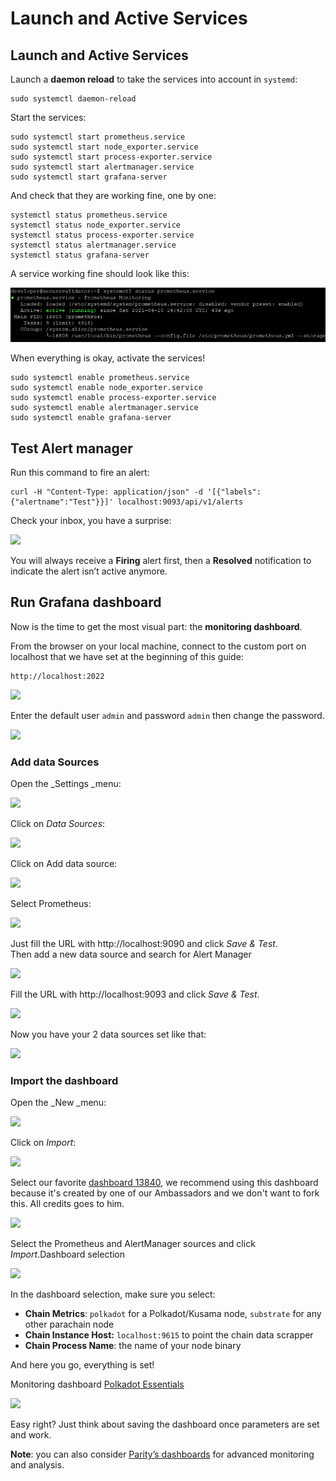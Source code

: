 # Launch and Active Services

##  Launch and Active Services

Launch a **daemon reload** to take the services into account in `systemd`:

```
sudo systemctl daemon-reload
```

Start the services:

```
sudo systemctl start prometheus.service
sudo systemctl start node_exporter.service
sudo systemctl start process-exporter.service
sudo systemctl start alertmanager.service
sudo systemctl start grafana-server
```

And check that they are working fine, one by one:

```
systemctl status prometheus.service
systemctl status node_exporter.service
systemctl status process-exporter.service
systemctl status alertmanager.service
systemctl status grafana-server
```

A service working fine should look like this:

![](<../../../.gitbook/assets/image (19).png>)

When everything is okay, activate the services!

```
sudo systemctl enable prometheus.service
sudo systemctl enable node_exporter.service
sudo systemctl enable process-exporter.service
sudo systemctl enable alertmanager.service
sudo systemctl enable grafana-server
```

## Test Alert manager <a href="ac61" id="ac61"></a>

Run this command to fire an alert:

```
curl -H "Content-Type: application/json" -d '[{"labels":{"alertname":"Test"}}]' localhost:9093/api/v1/alerts
```

Check your inbox, you have a surprise:

![](https://miro.medium.com/max/630/1\*ZwXa8SNzmoBsAwz_UqnJmw.png)

You will always receive a **Firing** alert first, then a **Resolved** notification to indicate the alert isn’t active anymore.

## Run Grafana dashboard <a href="acc1" id="acc1"></a>

Now is the time to get the most visual part: the **monitoring dashboard**.

From the browser on your local machine, connect to the custom port on localhost that we have set at the beginning of this guide:

```
http://localhost:2022
```

![](https://miro.medium.com/max/583/1\*OqSPo8X5bAQ6Mz-D2j6hSA.png)

Enter the default user `admin` and password `admin` then change the password.

![](https://miro.medium.com/max/1500/0\*qTsBUdvIdSXnFR5I.png)

### Add data Sources <a href="e6fc" id="e6fc"></a>

Open the _Settings _menu:

![](https://miro.medium.com/max/250/0\*PWZ6IrqONqj-XGDh.png)

Click on _Data Sources_:

![](https://miro.medium.com/max/2000/0\*7L1CGXukNlVQ0WrF.png)

Click on Add data source:

![](https://miro.medium.com/max/970/1\*8wktdu3VjVI47q26dEXWyQ.png)

Select Prometheus:

![](https://miro.medium.com/max/708/1\*6Lpgqtcwq4-tJhPOWAVrXQ.png)

Just fill the URL with http://localhost:9090 and click _Save & Test_.\
Then add a new data source and search for Alert Manager

![](https://miro.medium.com/max/975/1\*59LLXEyWtwee93s7C1N_lw.png)

Fill the URL with http://localhost:9093 and click _Save & Test_.

![](https://miro.medium.com/max/665/1\*Xs6T8A-qXOPMnW6a38he-Q.png)

Now you have your 2 data sources set like that:

![](https://miro.medium.com/max/968/1\*iB3W7iHf8erWBxRLKDLXsQ.png)

### Import the dashboard <a href="7c3d" id="7c3d"></a>

Open the _New _menu:

![](https://miro.medium.com/max/206/1\*whppeAr3TPlXUf6dO7t5IQ.png)

Click on _Import_:

![](https://miro.medium.com/max/658/1\*Z_hztNvh-WsW7jHOgS0S2w.png)

Select our favorite [dashboard 13840](https://grafana.com/grafana/dashboards/13840), we recommend using this dashboard because it's created by one of our Ambassadors and we don't want to fork this.  All credits goes to him.

![](https://miro.medium.com/max/690/1\*\_3TVS7AmImGV41\_-qUBIog.png)

Select the Prometheus and AlertManager sources and click _Import_.Dashboard selection

![](https://miro.medium.com/max/700/1\*n7NH8E8rUhQhlyzqr-WBQQ.png)

In the dashboard selection, make sure you select:

* **Chain Metrics**: `polkadot` for a Polkadot/Kusama node, `substrate` for any other parachain node
* **Chain Instance Host:** `localhost:9615` to point the chain data scrapper
* **Chain Process Name**: the name of your node binary

And here you go, everything is set!

Monitoring dashboard [Polkadot Essentials](https://grafana.com/grafana/dashboards/13840)

![](https://miro.medium.com/max/1856/1\*8k0lOw8fTKM8QIzqrYOeUg.jpeg)

Easy right? Just think about saving the dashboard once parameters are set and work.

**Note**: you can also consider [Parity’s dashboards](https://github.com/paritytech/substrate/tree/master/.maintain/monitoring/grafana-dashboards) for advanced monitoring and analysis.

